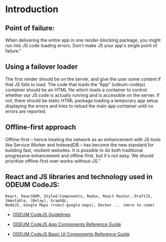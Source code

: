 # Introduction

## Point of failure:

When delivering the entire app in one render-blocking package, you might run into JS code loading errors. Don't make JS your app's single point of failure."

## Using a failover loader
The first render should be on the server, and give the user some content if that JS fails to load. The code that loads the “App” (odeum-codejs) container should be an HTML file which loads a container to control whether our JS code is actually running and is accessible on the server. If not, there should be static HTML package loading a temporary app setup displaying the errors and tries to reload the main app container until no errors are reported.

## Offline-first approach
Offline-first – hence treating the network as an enhancement with JS tools like Service Worker and IndexedDB – has become the new standard for building fast, resilient websites. It is possible to do both traditional progressive enhancement and offline-first, but it's not easy. We should prioritize offline-first over works-without-JS."

## React and JS libraries and technology used in ODEUM CodeJS:

```
React, ReactDOM, Styled-Components, Redux, React Router, DraftJS, Immutable, (Relay), GraphQL, 
NodeJS, Google Maps (react-google-maps), Docker ... (more to come)
```

* <a href="./Guidelines.md" target="_blank">ODEUM CodeJS Guidelines</a>

* <a href="./AppComponents.md" target="_blank">ODEUM CodeJS App Components Reference Guide</a>

* <a href="./BasicUIComponents.md" target="_blank">ODEUM CodeJS Basic UI Components Reference Guide</a>
